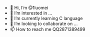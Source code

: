 - 👋 Hi, I’m @1luomei
- 👀 I’m interested in ...
- 🌱 I’m currently learning C language
- 💞️ I’m looking to collaborate on ...
- 📫 How to reach me QQ2871389499

<!---
1luomei/1luomei is a ✨ special ✨ repository because its `README.md` (this file) appears on your GitHub profile.
You can click the Preview link to take a look at your changes.
--->
